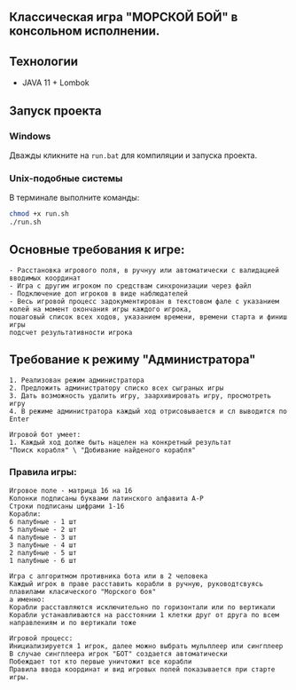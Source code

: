 ## Классическая игра "МОРСКОЙ БОЙ" в консольном исполнении.

## Технологии
- JAVA 11 + Lombok

## Запуск проекта

### Windows

Дважды кликните на `run.bat` для компиляции и запуска проекта.

### Unix-подобные системы

В терминале выполните команды:

```sh
chmod +x run.sh
./run.sh
```

## Основные требования к игре:
    - Расстановка игрового поля, в ручнуу или автоматически с валидацией вводимых координат
    - Игра с другим игроком по средствам синхронизации через файл
    - Подключение доп игроков в виде наблюдателей
    - Весь игровой процесс задокументирован в текстовом фале с указанием колей на момент окончания игры каждого игрока,
    пошаговый список всех ходов, указанием времени, времени старта и финиш игры
    подсчет результативности игрока

## Требование к режиму "Администратора" 
    1. Реализован режим администратора
    2. Предложить администратору списко всех сыграных игры
    3. Дать возможность удалить игру, заархивировать игру, просмотреть игру
    4. В режиме администратора каждый ход отрисовывается и сл выводится по Enter

    Игровой бот умеет:
    1. Каждый ход долже быть нацелен на конкретный результат 
    "Поиск корабля" \ "Добивание найденого корабля"

### Правила игры:
    Игровое поле - матрица 16 на 16
    Колонки подписаны буквами латинского алфавита A-P
    Строки подписаны цифрами 1-16
    Корабли:
    6 палубные - 1 шт
    5 палубные - 2 шт
    4 палубные - 3 шт
    3 палубные - 4 шт
    2 палубные - 5 шт
    1 палубные - 6 шт

    Игра с алгоритмом противника бота или в 2 человека
    Каждый игрок в праве расставить корабли в ручную, руководтсвуясь плавилами класического "Морского боя"
    а именно: 
    Корабли расставляются исключительно по горизонтали или по вертикали
    Корабли устанавливаются на расстоянии 1 клетки друг от друга по всем направлениям и по вертикали тоже
   
    Игровой процесс:
    Инициализируется 1 игрок, далее можно выбрать мульплеер или сингплеер
    В случае сингплеера игрок "БОТ" создается автоматически
    Побеждает тот кто первые уничтожит все корабли
    Правила ввода координат и вид игровых полей показывается при старте игры.